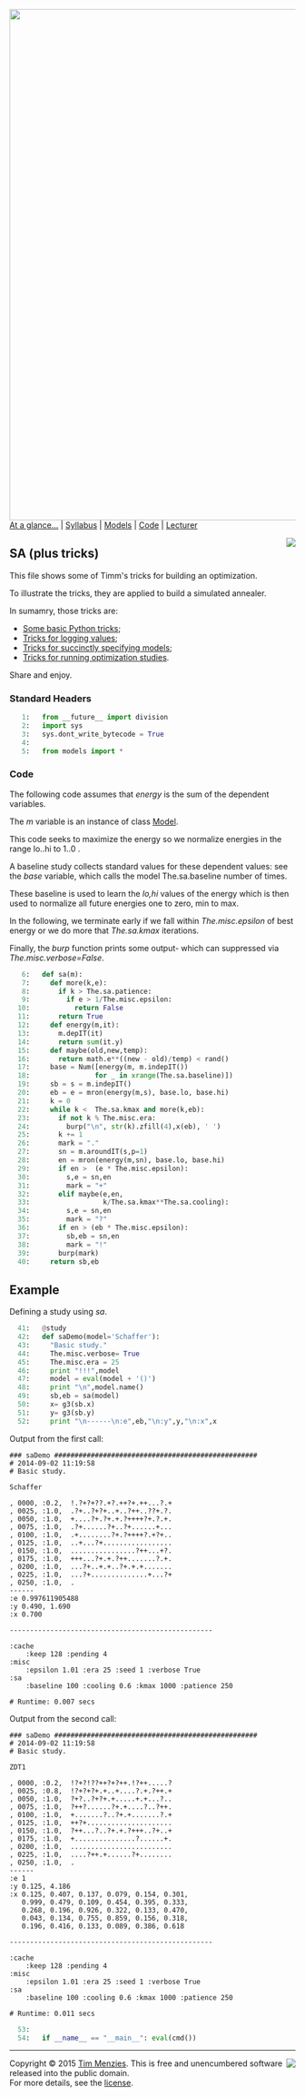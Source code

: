 [<img width=900 src="https://raw.githubusercontent.com/txt/mase/master/img/banner1.png">](https://github.com/txt/mase/blob/master/README.md)   
[At a glance...](https://github.com/txt/mase/blob/master/OVERVIEW.md) |
[Syllabus](https://github.com/txt/mase/blob/master/SYLLABUS.md) |
[Models](https://github.com/txt/mase/blob/master/MODELS.md) |
[Code](https://github.com/txt/mase/tree/master/src) |
[Lecturer](http://menzies.us) 


<a href="sa.py"><img align=right src="https://raw.githubusercontent.com/txt/mase/master/img/py.png"></a>

## SA (plus tricks)

This file shows some
of Timm's tricks for building an optimization.

To illustrate the tricks, they are applied to 
build a simulated annealer.

In sumamry, those tricks are:

+ [Some basic Python tricks](basepy);
+ [Tricks for logging values](logpy);
+ [Tricks for succinctly specifying models](modelspy);
+ [Tricks for running optimization studies](optimizepy).

Share and enjoy.


### Standard Headers
````python
   1:   from __future__ import division
   2:   import sys
   3:   sys.dont_write_bytecode = True
   4:   
   5:   from models import *
````

### Code

The following code assumes that _energy_ is the 
sum of the dependent variables.

The _m_ variable is an instance of class [Model](modelspy).

This code seeks to maximize the energy
so we normalize energies
in the range lo..hi  to 1..0 .

A baseline study collects standard values for these
dependent values: see the _base_ variable, which calls the
model The.sa.baseline number of times. 

These baseline is
used to learn the _lo,hi_ values of the energy
which is then used to normalize all future energies
one to zero, min to max.

In the following, we terminate early if we fall within
_The.misc.epsilon_ of best energy or we do more
that _The.sa.kmax_ iterations.
 
Finally, the _burp_ function prints some output- which can
suppressed via _The.misc.verbose=False_.

````python
   6:   def sa(m):
   7:     def more(k,e):
   8:       if k > The.sa.patience:
   9:         if e > 1/The.misc.epsilon:
  10:           return False
  11:       return True
  12:     def energy(m,it): 
  13:       m.depIT(it)
  14:       return sum(it.y) 
  15:     def maybe(old,new,temp): 
  16:       return math.e**((new - old)/temp) < rand()  
  17:     base = Num([energy(m, m.indepIT()) 
  18:                for _ in xrange(The.sa.baseline)])
  19:     sb = s = m.indepIT()
  20:     eb = e = mron(energy(m,s), base.lo, base.hi)
  21:     k = 0
  22:     while k <  The.sa.kmax and more(k,eb):
  23:       if not k % The.misc.era: 
  24:         burp("\n", str(k).zfill(4),x(eb), ' ') 
  25:       k += 1
  26:       mark = "."
  27:       sn = m.aroundIT(s,p=1)
  28:       en = mron(energy(m,sn), base.lo, base.hi)
  29:       if en >  (e * The.misc.epsilon):
  30:         s,e = sn,en
  31:         mark = "+"
  32:       elif maybe(e,en, 
  33:                  k/The.sa.kmax**The.sa.cooling):
  34:         s,e = sn,en
  35:         mark = "?"
  36:       if en > (eb * The.misc.epsilon):
  37:         sb,eb = sn,en
  38:         mark = "!"
  39:       burp(mark)
  40:     return sb,eb    
````

## Example

Defining a study using _sa_.

````python
  41:   @study
  42:   def saDemo(model='Schaffer'):
  43:     "Basic study."
  44:     The.misc.verbose= True
  45:     The.misc.era = 25
  46:     print "!!!",model
  47:     model = eval(model + '()')
  48:     print "\n",model.name()
  49:     sb,eb = sa(model)
  50:     x= g3(sb.x)
  51:     y= g3(sb.y)
  52:     print "\n------\n:e",eb,"\n:y",y,"\n:x",x
````

Output from the first call:


    ### saDemo ##################################################
    # 2014-09-02 11:19:58
    # Basic study.
    
    Schaffer
    
    , 0000, :0.2,  !.?+?+??.+?.++?+.++...?.+
    , 0025, :1.0,  .?+..?+?+..+..?++..??+.?.
    , 0050, :1.0,  +....?+.?+.+.?++++?+.?.+.
    , 0075, :1.0,  .?+......?+..?+......+...
    , 0100, :1.0,  .+........?+.?++++?.+?+..
    , 0125, :1.0,  ..+...?+.................
    , 0150, :1.0,  ................?++...+?.
    , 0175, :1.0,  +++...?+.+.?++.......?.+.
    , 0200, :1.0,  ...?+..+.+..?+.+.+.......
    , 0225, :1.0,  ...?+..............+...?+
    , 0250, :1.0,  .
    ------
    :e 0.997611905488 
    :y 0.490, 1.690 
    :x 0.700
    
    --------------------------------------------------
    
    :cache
        :keep 128 :pending 4 
    :misc
        :epsilon 1.01 :era 25 :seed 1 :verbose True 
    :sa
        :baseline 100 :cooling 0.6 :kmax 1000 :patience 250 
    
    # Runtime: 0.007 secs
    
Output from the second call:

    ### saDemo ##################################################
    # 2014-09-02 11:19:58
    # Basic study.
    
    ZDT1
    
    , 0000, :0.2,  !?+?!??++?+?++.!?++.....?
    , 0025, :0.8,  !?+?+?+.+..+....?.+.?++.+
    , 0050, :1.0,  ?+?..?+?+.+.....+.+...?..
    , 0075, :1.0,  ?++?......?+.+....?..?++.
    , 0100, :1.0,  +.......?..?+.+.......?.+
    , 0125, :1.0,  ++?+.....................
    , 0150, :1.0,  ?++...?..?+.+.?+++..?+..+
    , 0175, :1.0,  +...............?......+.
    , 0200, :1.0,  .........................
    , 0225, :1.0,  ....?++.+......?+........
    , 0250, :1.0,  .
    ------
    :e 1 
    :y 0.125, 4.186 
    :x 0.125, 0.407, 0.137, 0.079, 0.154, 0.301, 
       0.999, 0.479, 0.109, 0.454, 0.395, 0.333, 
       0.268, 0.196, 0.926, 0.322, 0.133, 0.470, 
       0.043, 0.134, 0.755, 0.859, 0.156, 0.318, 
       0.196, 0.416, 0.133, 0.089, 0.386, 0.618
    
    --------------------------------------------------
    
    :cache
        :keep 128 :pending 4 
    :misc
        :epsilon 1.01 :era 25 :seed 1 :verbose True 
    :sa
        :baseline 100 :cooling 0.6 :kmax 1000 :patience 250 
    
    # Runtime: 0.011 secs
````python
  53:   
  54:   if __name__ == "__main__": eval(cmd())
````


_________

<img align=right src="https://raw.githubusercontent.com/txt/mase/master/img/pd-icon.png">Copyright © 2015 [Tim Menzies](http://menzies.us).
This is free and unencumbered software released into the public domain.   
For more details, see the [license](https://github.com/txt/mase/blob/master/LICENSE.md).

